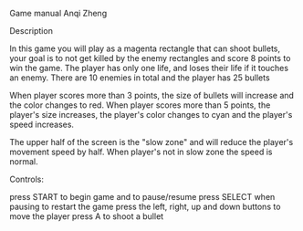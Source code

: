 Game manual
Anqi Zheng

Description

In this game you will play as a magenta rectangle that can shoot bullets, your goal is to not get killed by the enemy rectangles and
score 8 points to win the game. The player has only one life, and loses their life if it touches an enemy. There are 10 enemies in total and the player has 25 bullets

When player scores more than 3 points, the size of bullets will increase and the color changes to red. When player scores more than 5 points, the player's size increases, the player's color changes to cyan and the player's speed increases.

The upper half of the screen is the "slow zone" and will reduce the player's movement speed by half. When player's not in slow zone the speed is normal. 

Controls:

press START to begin game and to pause/resume
press SELECT when pausing to restart the game
press the left, right, up and down buttons to move the player
press A to shoot a bullet


